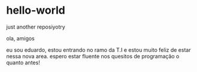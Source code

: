 # hello-world
just another reposiyotry

ola, amigos

eu sou eduardo, estou entrando no ramo da T.I e estou muito feliz de estar nessa nova area.
espero estar fluente nos quesitos de programação o quanto antes!

